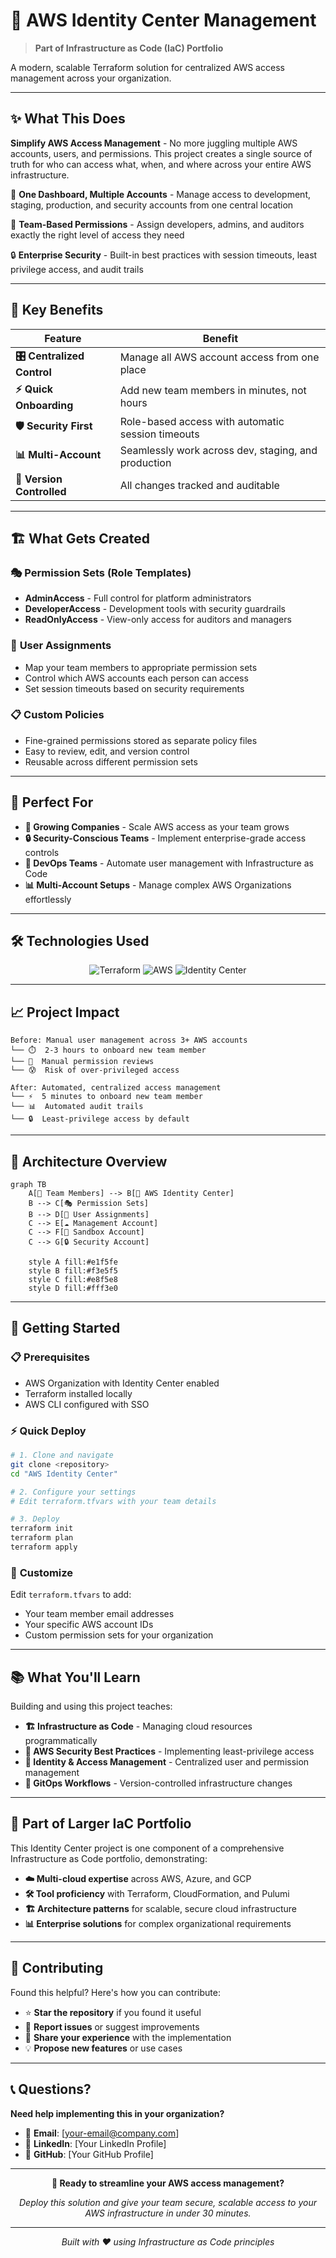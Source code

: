 # 🏢 AWS Identity Center Management

> **Part of Infrastructure as Code (IaC) Portfolio**

A modern, scalable Terraform solution for centralized AWS access management across your organization.

---

## ✨ What This Does

**Simplify AWS Access Management** - No more juggling multiple AWS accounts, users, and permissions. This project creates a single source of truth for who can access what, when, and where across your entire AWS infrastructure.

🎯 **One Dashboard, Multiple Accounts** - Manage access to development, staging, production, and security accounts from one central location

👥 **Team-Based Permissions** - Assign developers, admins, and auditors exactly the right level of access they need

🔒 **Enterprise Security** - Built-in best practices with session timeouts, least privilege access, and audit trails

---

## 🚀 Key Benefits

| Feature | Benefit |
|---------|---------|
| **🎛️ Centralized Control** | Manage all AWS account access from one place |
| **⚡ Quick Onboarding** | Add new team members in minutes, not hours |
| **🛡️ Security First** | Role-based access with automatic session timeouts |
| **📊 Multi-Account** | Seamlessly work across dev, staging, and production |
| **🔄 Version Controlled** | All changes tracked and auditable |

---

## 🏗️ What Gets Created

### 🎭 **Permission Sets** (Role Templates)
- **AdminAccess** - Full control for platform administrators
- **DeveloperAccess** - Development tools with security guardrails  
- **ReadOnlyAccess** - View-only access for auditors and managers

### 👤 **User Assignments**
- Map your team members to appropriate permission sets
- Control which AWS accounts each person can access
- Set session timeouts based on security requirements

### 📋 **Custom Policies** 
- Fine-grained permissions stored as separate policy files
- Easy to review, edit, and version control
- Reusable across different permission sets

---

## 🎯 Perfect For

- **🏢 Growing Companies** - Scale AWS access as your team grows
- **🔒 Security-Conscious Teams** - Implement enterprise-grade access controls
- **🚀 DevOps Teams** - Automate user management with Infrastructure as Code
- **📊 Multi-Account Setups** - Manage complex AWS Organizations effortlessly

---

## 🛠️ Technologies Used

<div align="center">

![Terraform](https://img.shields.io/badge/Terraform-7C3AED?style=for-the-badge&logo=terraform&logoColor=white)
![AWS](https://img.shields.io/badge/AWS-FF9900?style=for-the-badge&logo=amazon-aws&logoColor=white)
![Identity Center](https://img.shields.io/badge/AWS%20SSO-FF4B4B?style=for-the-badge&logo=aws&logoColor=white)

</div>

---

## 📈 Project Impact

```
Before: Manual user management across 3+ AWS accounts
└── ⏱️  2-3 hours to onboard new team member
└── 🔄  Manual permission reviews
└── 😰  Risk of over-privileged access

After: Automated, centralized access management  
└── ⚡  5 minutes to onboard new team member
└── 📊  Automated audit trails
└── 🔒  Least-privilege access by default
```

---

## 🎨 Architecture Overview

```mermaid
graph TB
    A[👤 Team Members] --> B[🏢 AWS Identity Center]
    B --> C[🎭 Permission Sets]
    B --> D[👥 User Assignments]
    C --> E[☁️ Management Account]
    C --> F[🧪 Sandbox Account] 
    C --> G[🔒 Security Account]
    
    style A fill:#e1f5fe
    style B fill:#f3e5f5  
    style C fill:#e8f5e8
    style D fill:#fff3e0
```

---

## 🚦 Getting Started

### 📋 **Prerequisites**
- AWS Organization with Identity Center enabled
- Terraform installed locally
- AWS CLI configured with SSO

### ⚡ **Quick Deploy**
```bash
# 1. Clone and navigate
git clone <repository>
cd "AWS Identity Center"

# 2. Configure your settings
# Edit terraform.tfvars with your team details

# 3. Deploy
terraform init
terraform plan
terraform apply
```

### 🎯 **Customize**
Edit `terraform.tfvars` to add:
- Your team member email addresses
- Your specific AWS account IDs  
- Custom permission sets for your organization

---

## 📚 What You'll Learn

Building and using this project teaches:

- **🏗️ Infrastructure as Code** - Managing cloud resources programmatically
- **🔐 AWS Security Best Practices** - Implementing least-privilege access
- **👥 Identity & Access Management** - Centralized user and permission management
- **🔄 GitOps Workflows** - Version-controlled infrastructure changes

---

## 🌟 Part of Larger IaC Portfolio

This Identity Center project is one component of a comprehensive Infrastructure as Code portfolio, demonstrating:

- **☁️ Multi-cloud expertise** across AWS, Azure, and GCP
- **🛠️ Tool proficiency** with Terraform, CloudFormation, and Pulumi  
- **🏗️ Architecture patterns** for scalable, secure cloud infrastructure
- **📊 Enterprise solutions** for complex organizational requirements

---

## 🤝 Contributing

Found this helpful? Here's how you can contribute:

- ⭐ **Star the repository** if you found it useful
- 🐛 **Report issues** or suggest improvements
- 🔄 **Share your experience** with the implementation
- 💡 **Propose new features** or use cases

---

## 📞 Questions?

**Need help implementing this in your organization?**

- 📧 **Email**: [your-email@company.com]
- 💼 **LinkedIn**: [Your LinkedIn Profile]
- 🐙 **GitHub**: [Your GitHub Profile]

---

<div align="center">

**🚀 Ready to streamline your AWS access management?**

*Deploy this solution and give your team secure, scalable access to your AWS infrastructure in under 30 minutes.*

---

*Built with ❤️ using Infrastructure as Code principles*

</div>